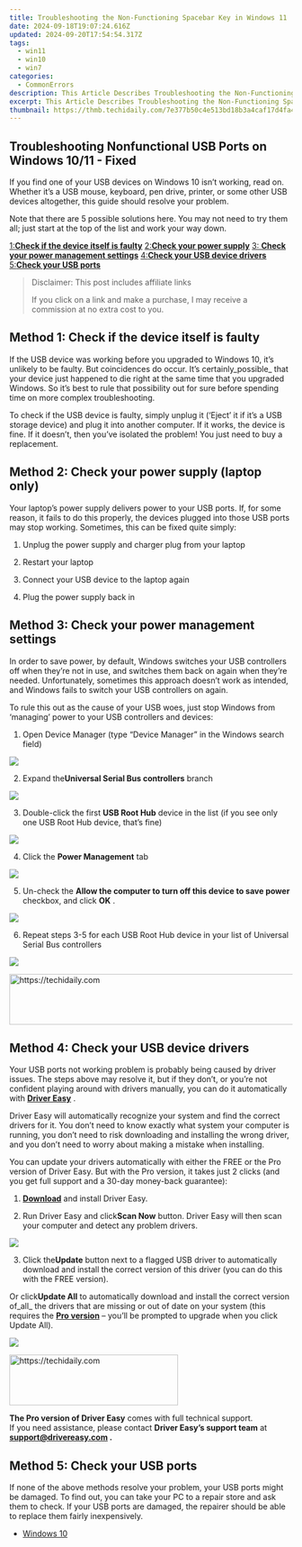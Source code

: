 ```yaml
---
title: Troubleshooting the Non-Functioning Spacebar Key in Windows 11
date: 2024-09-18T19:07:24.616Z
updated: 2024-09-20T17:54:54.317Z
tags:
  - win11
  - win10
  - win7
categories:
  - CommonErrors
description: This Article Describes Troubleshooting the Non-Functioning Spacebar Key in Windows 11
excerpt: This Article Describes Troubleshooting the Non-Functioning Spacebar Key in Windows 11
thumbnail: https://thmb.techidaily.com/7e377b50c4e513bd18b3a4caf17d4fa401f54e28db3371c8a6654c909a09f9e7.png
---
```


## Troubleshooting Nonfunctional USB Ports on Windows 10/11 - Fixed

 If you find one of your USB devices on Windows 10 isn’t working, read on. Whether it’s a USB mouse, keyboard, pen drive, printer, or some other USB devices altogether, this guide should resolve your problem.

 Note that there are 5 possible solutions here. You may not need to try them all; just start at the top of the list and work your way down.

[1:**Check if the device itself is faulty**](#1)
[2:**Check your power supply**](#2)
[3: **Check your power management settings**](#3)
[4:**Check your USB device drivers**](#4)
[5:**Check your USB ports**](#5)

>  Disclaimer: This post includes affiliate links
>
>  If you click on a link and make a purchase, I may receive a commission at no extra cost to you.
>

## **Method 1: Check if the device itself is faulty**

 If the USB device was working before you upgraded to Windows 10, it’s unlikely to be faulty. But coincidences do occur. It’s certainly_possible_ that your device just happened to die right at the same time that you upgraded Windows. So it’s best to rule that possibility out for sure before spending time on more complex troubleshooting.

 To check if the USB device is faulty, simply unplug it (‘Eject’ it if it’s a USB storage device) and plug it into another computer. If it works, the device is fine. If it doesn’t, then you’ve isolated the problem! You just need to buy a replacement.

## **Method 2: Check your power supply (laptop only)**

 Your laptop’s power supply delivers power to your USB ports. If, for some reason, it fails to do this properly, the devices plugged into those USB ports may stop working. Sometimes, this can be fixed quite simply:

1) Unplug the power supply and charger plug from your laptop

2) Restart your laptop

3) Connect your USB device to the laptop again

4) Plug the power supply back in

## **Method 3: Check your power management settings**

 In order to save power, by default, Windows switches your USB controllers off when they’re not in use, and switches them back on again when they’re needed. Unfortunately, sometimes this approach doesn’t work as intended, and Windows fails to switch your USB controllers on again.

 To rule this out as the cause of your USB woes, just stop Windows from ‘managing’ power to your USB controllers and devices:

 1) Open Device Manager (type “Device Manager” in the Windows search field)

![](https://www.drivereasy.com/wp-content/uploads/2015/11/run-devmgmt.msc_.jpg)

 2) Expand the**Universal Serial Bus controllers** branch

![](https://images.drivereasy.com/wp-content/uploads/2017/06/img_59430ac388d01.png)

 3) Double-click the first **USB Root Hub** device in the list (if you see only one USB Root Hub device, that’s fine)  

![](https://images.drivereasy.com/wp-content/uploads/2017/06/img_59430af9a6bc2.png)

 4) Click the **Power Management**  tab  

![](https://images.drivereasy.com/wp-content/uploads/2016/05/img_57342d99c355a.png)

5) Un-check the **Allow the computer to turn off this device to save power**  checkbox, and click **OK** .

![](https://images.drivereasy.com/wp-content/uploads/2016/05/img_57342dd22bb58.png)

 6) Repeat steps 3-5 for each  USB Root Hub device in your list of Universal Serial Bus controllers

![](https://images.drivereasy.com/wp-content/uploads/2017/06/img_59430b577123a.png)

<!-- affiliate ads begin -->
<a href="https://aligracehair.sjv.io/c/5597632/2027195/19272" target="_top" id="2027195">
  <img src="//a.impactradius-go.com/display-ad/19272-2027195" border="0" alt="https://techidaily.com" width="728" height="90"/>
</a>
<img height="0" width="0" src="https://aligracehair.sjv.io/i/5597632/2027195/19272" style="position:absolute;visibility:hidden;" border="0" />
<!-- affiliate ads end -->

## **Method 4: Check your USB device drivers**

 Your USB ports not working problem is probably being caused by driver issues. The steps above may resolve it, but if they don’t, or you’re not confident playing around with drivers manually,  you can do it automatically with **[Driver Easy](https://tools.techidaily.com/drivereasy/download/)**  .

 Driver Easy will automatically recognize your system and find the correct drivers for it. You don’t need to know exactly what system your computer is running, you don’t need to risk downloading and installing the wrong driver, and you don’t need to worry about making a mistake when installing.

 You can update your drivers automatically with either the FREE or the Pro version of Driver Easy. But with the Pro version, it takes just 2 clicks (and you get full support and a 30-day money-back guarantee):

 1) **[Download](https://tools.techidaily.com/drivereasy/download/)**  and install Driver Easy.

 2) Run Driver Easy and click**Scan Now** button. Driver Easy will then scan your computer and detect any problem drivers.

![](https://images.drivereasy.com/wp-content/uploads/2017/06/img_594841d4c15c1.jpg)

 3) Click the**Update** button next to a flagged USB driver to automatically download and install the correct version of this driver (you can do this with the FREE version).

 Or click**Update All**  to automatically download and install the correct version of_all_ the drivers that are missing or out of date on your system (this requires the [**Pro version**](https://tools.techidaily.com/drivereasy/download/) – you’ll be prompted to upgrade when you click Update All).

![](https://images.drivereasy.com/wp-content/uploads/2017/06/img_5948dbf290aa4.jpg)

<!-- affiliate ads begin -->
<a href="https://aligracehair.sjv.io/c/5597632/1938716/19272" target="_top" id="1938716">
  <img src="//a.impactradius-go.com/display-ad/19272-1938716" border="0" alt="https://techidaily.com" width="300" height="90"/>
</a>
<img height="0" width="0" src="https://aligracehair.sjv.io/i/5597632/1938716/19272" style="position:absolute;visibility:hidden;" border="0" />
<!-- affiliate ads end -->

**The Pro version of Driver Easy** comes with full technical support.  
 If you need assistance, please contact **Driver Easy’s support team** at **[support@drivereasy.com](https://bellelily.pxf.io/m5azgm) .**

## **Method 5: Check your USB ports**

 If none of the above methods resolve your problem, your USB ports might be damaged. To find out, you can take your PC to a repair store and ask them to check. If your USB ports are damaged, the repairer should be able to replace them fairly inexpensively.

* [Windows 10](https://tools.techidaily.com/drivereasy/download/)

<ins class="adsbygoogle"
     style="display:block"
     data-ad-format="autorelaxed"
     data-ad-client="ca-pub-7571918770474297"
     data-ad-slot="1223367746"></ins>

<ins class="adsbygoogle"
     style="display:block"
     data-ad-client="ca-pub-7571918770474297"
     data-ad-slot="8358498916"
     data-ad-format="auto"
     data-full-width-responsive="true"></ins>




